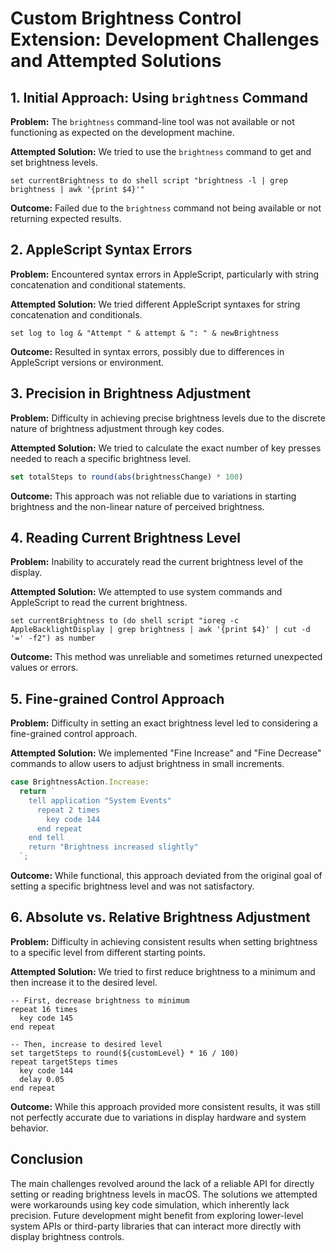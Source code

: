 # Custom Brightness Control Extension: Development Challenges and Attempted Solutions

## 1. Initial Approach: Using `brightness` Command

**Problem:** The `brightness` command-line tool was not available or not functioning as expected on the development machine.

**Attempted Solution:** We tried to use the `brightness` command to get and set brightness levels.

```applescript
set currentBrightness to do shell script "brightness -l | grep brightness | awk '{print $4}'"
```

**Outcome:** Failed due to the `brightness` command not being available or not returning expected results.

## 2. AppleScript Syntax Errors

**Problem:** Encountered syntax errors in AppleScript, particularly with string concatenation and conditional statements.

**Attempted Solution:** We tried different AppleScript syntaxes for string concatenation and conditionals.

```applescript
set log to log & "Attempt " & attempt & ": " & newBrightness
```

**Outcome:** Resulted in syntax errors, possibly due to differences in AppleScript versions or environment.

## 3. Precision in Brightness Adjustment

**Problem:** Difficulty in achieving precise brightness levels due to the discrete nature of brightness adjustment through key codes.

**Attempted Solution:** We tried to calculate the exact number of key presses needed to reach a specific brightness level.

```typescript
set totalSteps to round(abs(brightnessChange) * 100)
```

**Outcome:** This approach was not reliable due to variations in starting brightness and the non-linear nature of perceived brightness.

## 4. Reading Current Brightness Level

**Problem:** Inability to accurately read the current brightness level of the display.

**Attempted Solution:** We attempted to use system commands and AppleScript to read the current brightness.

```applescript
set currentBrightness to (do shell script "ioreg -c AppleBacklightDisplay | grep brightness | awk '{print $4}' | cut -d '=' -f2") as number
```

**Outcome:** This method was unreliable and sometimes returned unexpected values or errors.

## 5. Fine-grained Control Approach

**Problem:** Difficulty in setting an exact brightness level led to considering a fine-grained control approach.

**Attempted Solution:** We implemented "Fine Increase" and "Fine Decrease" commands to allow users to adjust brightness in small increments.

```typescript
case BrightnessAction.Increase:
  return `
    tell application "System Events"
      repeat 2 times
        key code 144
      end repeat
    end tell
    return "Brightness increased slightly"
  `;
```

**Outcome:** While functional, this approach deviated from the original goal of setting a specific brightness level and was not satisfactory.

## 6. Absolute vs. Relative Brightness Adjustment

**Problem:** Difficulty in achieving consistent results when setting brightness to a specific level from different starting points.

**Attempted Solution:** We tried to first reduce brightness to a minimum and then increase it to the desired level.

```applescript
-- First, decrease brightness to minimum
repeat 16 times
  key code 145
end repeat

-- Then, increase to desired level
set targetSteps to round(${customLevel} * 16 / 100)
repeat targetSteps times
  key code 144
  delay 0.05
end repeat
```

**Outcome:** While this approach provided more consistent results, it was still not perfectly accurate due to variations in display hardware and system behavior.

## Conclusion

The main challenges revolved around the lack of a reliable API for directly setting or reading brightness levels in macOS. The solutions we attempted were workarounds using key code simulation, which inherently lack precision. Future development might benefit from exploring lower-level system APIs or third-party libraries that can interact more directly with display brightness controls.